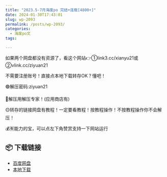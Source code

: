 ```yaml
---
title: "2023.5-7月海废po 完结+连载[4800+]"
date: 2024-01-30T17:43:01
slug: wp-2093
permalink: /posts/wp-2093/
categories:
  - 海废po文
tags:

---
```


如果两个网盘都没有资源了，看这个网站👉①link3.cc/xianyu21或②vlink.cc/ziyuan21

不需要注册账号！直接点本地下载转存OK？懂吧！

🟢解压密码:ziyuan21

🔵解压用解压专家！(应用商店有)

🟡转存的链接网盘有教程！一定要看教程！按教程操作！不按教程操作你不会解压！

💰🈶能力的宝，可以点左下角赞赏支持一下网站运行

## 📦 下载链接
- [百度网盘](https://blziyuan21.com/pay-download/2093?key=79cb9c6015&down_id=0)
- [本地下载](https://blziyuan21.com/pay-download/2093?key=79cb9c6015&down_id=1)

